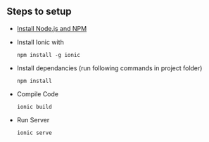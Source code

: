 ## Steps to setup

* [Install Node.js and NPM](https://nodejs.org/en/)

* Install Ionic with

   `npm install -g ionic`
    
* Install dependancies (run following commands in project folder)
 
   `npm install`
    
* Compile Code

   `ionic build`
    
* Run Server

   `ionic serve`
